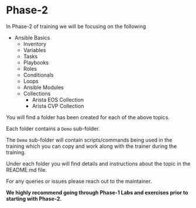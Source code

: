 # Phase-2

In Phase-2 of training we will be focusing on the following

- Ansible Basics
  - Inventory
  - Variables
  - Tasks
  - Playbooks
  - Roles
  - Conditionals
  - Loops
  - Ansible Modules
  - Collections
    - Arista EOS Collection
    - Arista CVP Collection

You will find a folder has been created for each of the above topics.

Each folder contains a `Demo` sub-folder.

The `Demo` sub-folder will contain scripts/commands being used in the training which you can copy and work along with the trainer during the training.

Under each folder you will find details and instructions about the topic in the README.md file.

For any queries or issues please reach out to the maintainer.

**We highly recommend going through Phase-1 Labs and exercises prior to starting with Phase-2.**
